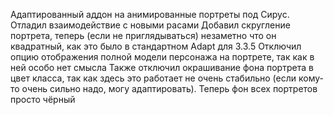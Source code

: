 Адаптированный аддон на анимированные портреты под Сирус.
Отладил взаимодействие с новыми расами
Добавил скругление портрета, теперь (если не приглядываться) незаметно что он квадратный, как это было в стандартном Adapt для 3.3.5
Отключил опцию отображения полной модели персонажа на портрете, так как в ней особо нет смысла
Также отключил окрашивание фона портрета в цвет класса, так как здесь это работает не очень стабильно (если кому-то очень сильно надо, могу адаптировать). Теперь фон всех портретов просто чёрный
